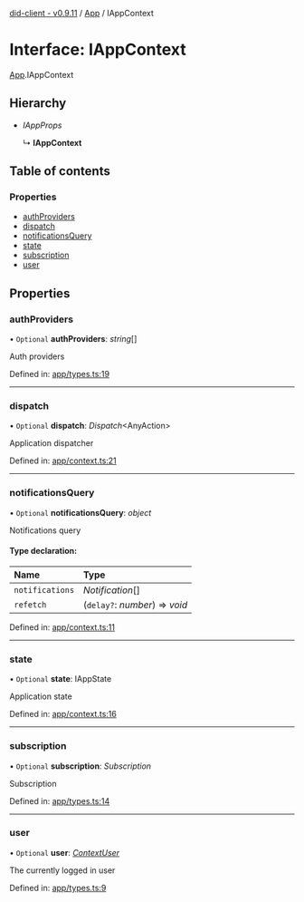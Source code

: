 [did-client - v0.9.11](../README.md) / [App](../modules/app.md) / IAppContext

# Interface: IAppContext

[App](../modules/app.md).IAppContext

## Hierarchy

* *IAppProps*

  ↳ **IAppContext**

## Table of contents

### Properties

- [authProviders](app.iappcontext.md#authproviders)
- [dispatch](app.iappcontext.md#dispatch)
- [notificationsQuery](app.iappcontext.md#notificationsquery)
- [state](app.iappcontext.md#state)
- [subscription](app.iappcontext.md#subscription)
- [user](app.iappcontext.md#user)

## Properties

### authProviders

• `Optional` **authProviders**: *string*[]

Auth providers

Defined in: [app/types.ts:19](https://github.com/Puzzlepart/did/blob/dev/client/app/types.ts#L19)

___

### dispatch

• `Optional` **dispatch**: *Dispatch*<AnyAction\>

Application dispatcher

Defined in: [app/context.ts:21](https://github.com/Puzzlepart/did/blob/dev/client/app/context.ts#L21)

___

### notificationsQuery

• `Optional` **notificationsQuery**: *object*

Notifications query

#### Type declaration:

Name | Type |
:------ | :------ |
`notifications` | *Notification*[] |
`refetch` | (`delay?`: *number*) => *void* |

Defined in: [app/context.ts:11](https://github.com/Puzzlepart/did/blob/dev/client/app/context.ts#L11)

___

### state

• `Optional` **state**: IAppState

Application state

Defined in: [app/context.ts:16](https://github.com/Puzzlepart/did/blob/dev/client/app/context.ts#L16)

___

### subscription

• `Optional` **subscription**: *Subscription*

Subscription

Defined in: [app/types.ts:14](https://github.com/Puzzlepart/did/blob/dev/client/app/types.ts#L14)

___

### user

• `Optional` **user**: [*ContextUser*](../classes/app.contextuser.md)

The currently logged in user

Defined in: [app/types.ts:9](https://github.com/Puzzlepart/did/blob/dev/client/app/types.ts#L9)
